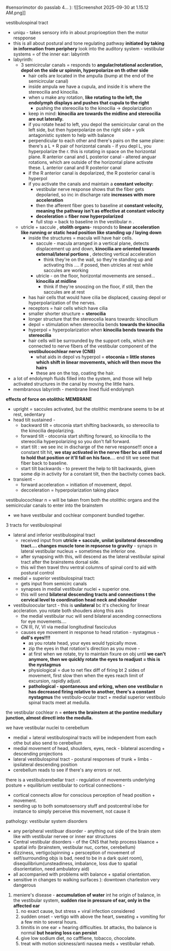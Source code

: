#sensorimotor 
do passlab 4... ): 
![[Screenshot 2025-09-30 at 1.15.12 AM.png]]


vestibulospinal tract
 - uniqu - takes sensory info in about proprioeption then the motor respponse
 - this is all about postural and tone regulating pathway **initiated by taking in information from periphery**
look into the auditory system - vestibular systems = of the inner ear: labyrinth
- labyrinth:
	- 3 semicircular canals = responds to **angular/rotational accleration, depol on the side ur spinnin, hyperpolarize on th other side**
		- hair cells are located in the ampulla (bump at the end of the semicircular canal)
		- inside ampula we have a cupula, and inside it is where the stereocilia and kinocilia. 
		- when u make any rotation, **like rotating to the left, the endolymph displays and pushes that cupula to the right**
			- pushing the stereocilia to the kinocilia -> depolarization 
		- keep in mind: **kinocilia are towards the midline and stereocilia are out laterally.**
		- if you rotate head to left, you depol the semicircular canal on the left side, but then hyperpolarize on the right side = yolk antagonistic system to help with balance 
		- perpendicular to each other and there's pairs on the same plane:
			there's a L + R pair of horizontal canals - if you depl L, you hyperpolarize the r. this is rotating in space on the horizontal plane.
			R anterior canal and L posterior canal  - altered anguar rotations, which are outside of the horizontal plane activate these. 
			L anterior canal and R posterior canal 
		- if the R anterior canal is depolarized, the R posterior canal is hyperpol 
		- if you activate the canals and maintain a **constant velocity:**
			- vestibular nerve response shows that the fiber gets depolaried, so inc in discharge rate **increases with more acceleration**
			- then the afferent fiber goes to baseline at **constant velocity, meaning the pathway isn't as effective at constant velocity**
			- **deceleration = fiber now hyperpolarized**
			- full stop = back to baseline in the vestibular n . 
	- utricle + saccule , **otolith organs**- responds to **linear acceleration like running or static head position like standing up / laying down**
		- inside the structures = macula will have hair cells. 
			- saccule - macula arranged in a vertical plane, detects displacement up and down, **kinocilia are oriented towards external/lateral portions** , detecting vertical acceleration 
				- think they're on the wall, so they're standing up and activating this .... if posed, then utricles at rest while saccules are working  
			- utricle - on the floor, horizontal movements are sensed... **kinocilia at midline**
				- think if they're snoozing on the floor, if still, then the saccules are at rest 
		- has hair cells that would have cilia be displaced, causing depol or hyperpolarization of the nerves. 
		- receptors = hair cells which have cilia 
		- smaller shorter structure = **sterocilia**
		- longer structure that the stereocelia leans towards: kinocilium
		- depol = stimulation when stereocilia bends **towards the kinocilia**
		- hyperpol = hyperpolarization when **kinocilia bends towards the stereocilia**
		- hair cells will be surrounded by the support cells, which are connected to nerve fibers of the vestibular component of the **vestibulocochlear nerve (CN8)**
			- what aids in depol vs hyperpol = **otoconia = little stones which shift in linear movements, which will then move the hairs**
			- these are on the top, coating the hair. 
- a lot of endolymph fluids filled into the system, and those will help activated structures in the canal by moving the little hairs. 
- membranous labyrinth - membrane lined fluid endolymph 

**effects of force on otolithic MEMBRANE**
- upright = saccules activated, but the otolithic membrane seems to be at rest, sedentary 
- head tilt sustained - 
	- backward tilt = otoconia start shifting backwards, so stereocilia to the kinocilia depolarizing. 
	- forward tilt - otoconia start shifting forward, so kinocilia to the stereocilia hyperpolarizing so you don't fall forward. 
	- start tilt : we see inc in discharge of the nerve response!!! once a constant tilt hit, **we stay activated in the nerve fiber bc u still need to hold that position or it'll fall on his face.**... end tilt we seee that fiber back to baseline. 
	- start tilt backwards - to prevent the help to tilt backwards, given some dip in activity for a constant tilt, then the bactivity comes back. 
- transient - 
	- forward acceleration = initiation of movement, depol.  
	- decceleration = hyperpolarization taking place 


vestibulocochlear n = will be taken from both the otolithic organs and the semicircular canals to enter into the brainstem
- we have vestibular and cochlear component bundled together. 

3 tracts for vestibulospinal 
- lateral and inferior vestibulospinal tract 
	- received input from **utricle + saccule, unilat ipsilateral descending tract.... changes muscle tone in repsonse to gravity** - synaps in lateral vestibular nucleus + sometimes the inferior one. 
	- after synapsing with this, will descend as the lateral vestibular spinal tract after the brainstems dorsal side. 
	- this wil then travel thru ventral columns of spinal cord to aid with postural control 
- medial + superior vestibulospinal tract: 
	- gets input from semicirc canals 
	- synapses in medial vestibular nuclei + superior one. 
	- this will send **bilateral descending tracts and connections t the cervical level to coordination head neck and shoulder**
- vestibuloocular tarct - this is **unilateral** bc it's checking for linear accleration. you rotate both shouders along this axis 
	- the medial vestibular nuc will send bilateral ascending connections for eye movements.... 
	- CN III, IV, VI via medial longitudinal fasciculus 
	- causes eye movement in response to head rotation - nystagmus - **doll's eyes!!!!**
		- as you rotate head, your eyes would typically move. 
		- zip the eyes in that rotation's direction as you move - 
		- at first when we rotate, try to maintain fixure on obj until **we can't anymore, then we quickly rotate the eyes to readjust = this is the nystagmus**
		- physiological = due to net flex diff of firing bt 2 sides of movement, first slow then when the eyes reach limit of excursion, rapidly adjust. 
		- **pathological - spontaneous and erking, when one vestibular n has decreased firing relative to another, there's a constant nystagmus**
the vestibulo-ocular tract + medial superior vestibulo spinal tracts meet at medulla. 

the vestibular cochlear n = **enters the brainstem at the pontine medullary junction, almost directl into the medulla.**

we have vestibular nuclei to cerebellum 
- medial + lateral vestibulospinal tracts will be independent from each othe but also send to cerebellum 
- medial movement of head, shoulders, eyes, neck - bilateral ascending + descending projections 
- lateral vestibulospinal tract - postural responses of trunk + limbs - ipsilateral descending position 
- cerebellum reads to see if there's any errors or not. 

there is a vestibulcerebellar tract - regulation of movements underlying posture + equilibrium 
vestibular to cortical connections - 
- cortical connects allow for conscious perception of head position + movement. 
- sending up to both somatosensory stuff and postcentral lobe for instance to simply perceive this movement, not cause it 


pathology: 
vestibular system disorders
 - any peripheral vestibuar disorder - anything out side of the brain stem like with vestibular nervee or inner ear structures
 - Central vestibular disorders - of the CNS that help process blaance + spatial info (brainstem, vestibular nuc, cortex, cerebellum)
 - dizziness, vertigo(spinning + persception of movement of self/surrounding objs is bad, need to be in a dark quiet room), disequilibrium(unsteadiness, imbalance, loss due to spatial disorientation, need ambulatory aid)
 - all accompanied with problems with balance + spatial orientation.
 - sensitive in changes to walking surfaces ): downtown charleston very dangerous 
1. meniere's disease - **accumulation of water** int he origin of balance, in the vestibular system, **sudden rise in pressure of ear, only in the affected ear**
	1. no exact cause, but stress + viral infection considered
	2. sudden onset - vertigo with above the heart, sweating + vomiting for a few min to several hours. 
	3. tinnitis in one ear + hearing difficulties. bt attacks, tho balance is normal **but hearing loss can persist**
	4. give low sodium diet, no cafffiene, tobacco, chocolate. 
	5. treat with motion sickness/anti nausea meds + vestibular rehab. 
